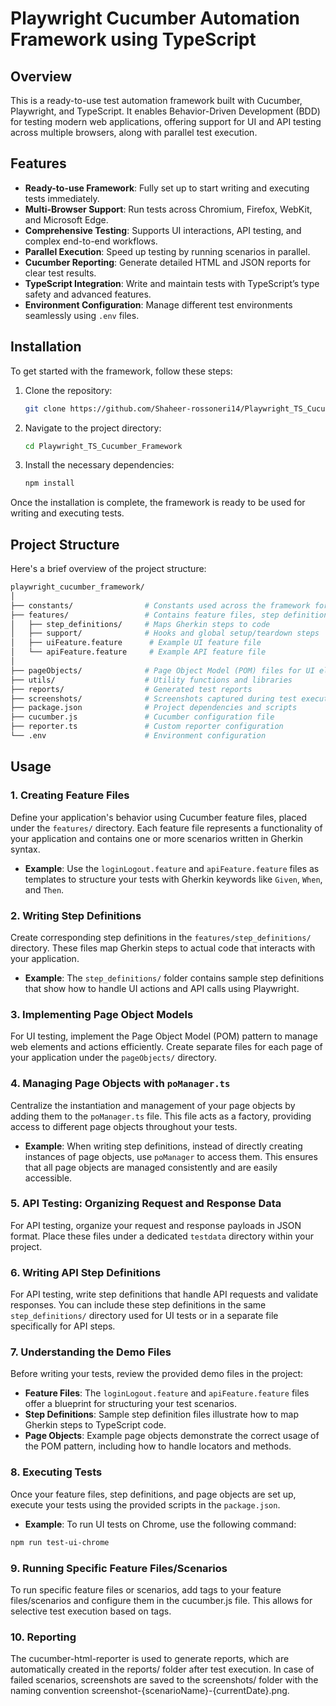 # Playwright Cucumber Automation Framework using TypeScript

## Overview

This is a ready-to-use test automation framework built with Cucumber, Playwright, and TypeScript. It enables Behavior-Driven Development (BDD) for testing modern web applications, offering support for UI and API testing across multiple browsers, along with parallel test execution.

## Features

- **Ready-to-use Framework**: Fully set up to start writing and executing tests immediately.
- **Multi-Browser Support**: Run tests across Chromium, Firefox, WebKit, and Microsoft Edge.
- **Comprehensive Testing**: Supports UI interactions, API testing, and complex end-to-end workflows.
- **Parallel Execution**: Speed up testing by running scenarios in parallel.
- **Cucumber Reporting**: Generate detailed HTML and JSON reports for clear test results.
- **TypeScript Integration**: Write and maintain tests with TypeScript’s type safety and advanced features.
- **Environment Configuration**: Manage different test environments seamlessly using `.env` files.

## Installation

To get started with the framework, follow these steps:

1. Clone the repository:

   ```bash
   git clone https://github.com/Shaheer-rossoneri14/Playwright_TS_Cucumber_Framework.git
   ```

2. Navigate to the project directory:

   ```bash
   cd Playwright_TS_Cucumber_Framework
   ```

3. Install the necessary dependencies:
   ```bash
   npm install
   ```

Once the installation is complete, the framework is ready to be used for writing and executing tests.


## Project Structure
Here's a brief overview of the project structure:

```bash
playwright_cucumber_framework/
│
├── constants/                # Constants used across the framework for configuration or data
├── features/                 # Contains feature files, step definitions, and support hooks
│   ├── step_definitions/     # Maps Gherkin steps to code
│   ├── support/              # Hooks and global setup/teardown steps
│   ├── uiFeature.feature      # Example UI feature file
│   └── apiFeature.feature     # Example API feature file
│
├── pageObjects/              # Page Object Model (POM) files for UI elements and actions
├── utils/                    # Utility functions and libraries
├── reports/                  # Generated test reports
├── screenshots/              # Screenshots captured during test execution
├── package.json              # Project dependencies and scripts
├── cucumber.js               # Cucumber configuration file
├── reporter.ts               # Custom reporter configuration
└── .env                      # Environment configuration
```

## Usage


### 1. Creating Feature Files
Define your application's behavior using Cucumber feature files, placed under the `features/` directory. Each feature file represents a functionality of your application and contains one or more scenarios written in Gherkin syntax.

- **Example**: Use the `loginLogout.feature` and `apiFeature.feature` files as templates to structure your tests with Gherkin keywords like `Given`, `When`, and `Then`.

### 2. Writing Step Definitions
Create corresponding step definitions in the `features/step_definitions/` directory. These files map Gherkin steps to actual code that interacts with your application.

- **Example**: The `step_definitions/` folder contains sample step definitions that show how to handle UI actions and API calls using Playwright.

### 3. Implementing Page Object Models
For UI testing, implement the Page Object Model (POM) pattern to manage web elements and actions efficiently. Create separate files for each page of your application under the `pageObjects/` directory.

### 4. Managing Page Objects with `poManager.ts`
Centralize the instantiation and management of your page objects by adding them to the `poManager.ts` file. This file acts as a factory, providing access to different page objects throughout your tests.

- **Example**: When writing step definitions, instead of directly creating instances of page objects, use `poManager` to access them. This ensures that all page objects are managed consistently and are easily accessible.

### 5. API Testing: Organizing Request and Response Data
For API testing, organize your request and response payloads in JSON format. Place these files under a dedicated `testdata` directory within your project.

### 6. Writing API Step Definitions
For API testing, write step definitions that handle API requests and validate responses. You can include these step definitions in the same `step_definitions/` directory used for UI tests or in a separate file specifically for API steps.

### 7. Understanding the Demo Files
Before writing your tests, review the provided demo files in the project:

- **Feature Files**: The `loginLogout.feature` and `apiFeature.feature` files offer a blueprint for structuring your test scenarios.
- **Step Definitions**: Sample step definition files illustrate how to map Gherkin steps to TypeScript code.
- **Page Objects**: Example page objects demonstrate the correct usage of the POM pattern, including how to handle locators and methods.

### 8. Executing Tests
Once your feature files, step definitions, and page objects are set up, execute your tests using the provided scripts in the `package.json`.

- **Example**: To run UI tests on Chrome, use the following command:
```bash
npm run test-ui-chrome
```

### 9. Running Specific Feature Files/Scenarios
To run specific feature files or scenarios, add tags to your feature files/scenarios and configure them in the cucumber.js file. This allows for selective test execution based on tags.

### 10. Reporting
The cucumber-html-reporter is used to generate reports, which are automatically created in the reports/ folder after test execution. In case of failed scenarios, screenshots are saved to the screenshots/ folder with the naming convention screenshot-{scenarioName}-{currentDate}.png.